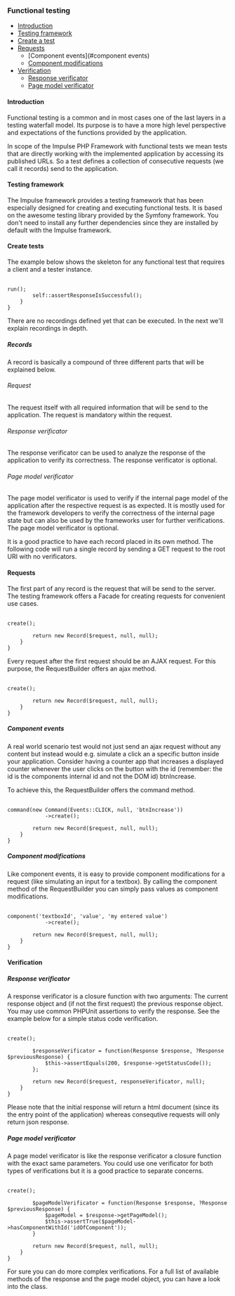 <h3 class="doc-title">Functional testing</h3>

- [Introduction](#introduction)
- [Testing framework](#testing-framework)
- [Create a test](#create-tests)
- [Requests](#requests)
    - [Component events](#component events)
    - [Component modifications](#component-modifications)
- [Verification](#verification)
    - [Response verificator](#response-verificator)
    - [Page model verificator](#page-model-verificator)

<h4><a id="introduction">Introduction</a></h4>
Functional testing is a common and in most cases one of the last layers in a testing waterfall model. Its purpose is to have a more high level perspective and expectations of the functions provided by the application.

In scope of the Impulse PHP Framework with functional tests we mean tests that are directly working with the implemented application by accessing its published URLs. So a test defines a collection of consecutive requests (we call it records) send to the application.

<h4><a id="testing-framework">Testing framework</a></h4>

The Impulse framework provides a testing framework that has been especially designed for creating and executing functional tests. It is based on the awesome testing library provided by the Symfony framework. You don't need to install any further dependencies since they are installed by default with the Impulse framework.

<h4><a id="create-tests">Create tests</a></h4>

The example below shows the skeleton for any functional test that requires a client and a tester instance.

<pre class="imp-code code-white language-php">
	<code class="language-php">
<?php

namespace App\Tests;

use Impulse\ImpulseBundle\Components\UidHelperTrait;
use Impulse\ImpulseBundle\Events\Events;
use Impulse\ImpulseBundle\Tester\Record;
use Impulse\ImpulseBundle\Tester\Request\Command;
use Impulse\ImpulseBundle\Tester\Request\RequestBuilder;
use Impulse\ImpulseBundle\Tester\Response\Response;
use Impulse\ImpulseBundle\Tester\Tester;
use Symfony\Bundle\FrameworkBundle\Test\WebTestCase;

class CounterWebTest extends WebTestCase
{
    public function testCounter()
    {
        $client = static::createClient();
        $tester = new Tester($client);

        // add recordings here

        $tester->run();
        self::assertResponseIsSuccessful();
    }
}</code>
</pre>

There are no recordings defined yet that can be executed. In the next we'll explain recordings in depth.

<h5><a id="records">Records</a></h5>

A record is basically a compound of three different parts that will be explained below.

<h6>Request</h6>
The request itself with all required information that will be send to the application. The request is mandatory within the request.

<h6>Response verificator</h6>
The response verificator can be used to analyze the response of the application to verify its correctness. The response verificator is optional.

<h6>Page model verificator</h6>
The page model verificator is used to verify if the internal page model of the application after the respective request is as expected. It is mostly used for the framework developers to verify the correctness of the internal page state but can also be used by the frameworks user for further verifications. The page model verificator is optional.

It is a good practice to have each record placed in its own method. The following code will run a single record by sending a GET request to the root URI with no verificators.

<h4><a id="requests">Requests</a></h4>
The first part of any record is the request that will be send to the server. The testing framework offers a Facade for creating requests for convenient use cases.

<pre class="imp-code code-white language-php">
	<code class="language-php">
<?php

use Impulse\ImpulseBundle\Tester\Record;
use Impulse\ImpulseBundle\Tester\Request\RequestBuilder;

class CounterWebTest extends WebTestCase
{
    public function initialRequest(): Record
    {
        $request = RequestBuilder::request('GET', '/')
            ->create();
            
        return new Record($request, null, null);
    }
}</code>
</pre>

Every request after the first request should be an AJAX request. For this purpose, the RequestBuilder offers an ajax method.

<pre class="imp-code code-white language-php">
	<code class="language-php">
<?php

use Impulse\ImpulseBundle\Tester\Record;
use Impulse\ImpulseBundle\Tester\Request\RequestBuilder;

class CounterWebTest extends WebTestCase
{
    public function ajaxRequest(): Record
    {
        $request = RequestBuilder::ajax('POST', '/_impulse/event/')
            ->create();
       
        return new Record($request, null, null);
    }
}</code>
</pre>

<h5><a id="component-events">Component events</a></h5>

A real world scenario test would not just send an ajax request without any content but instead would e.g. simulate a click an a specific button inside your application. Consider having a counter app that increases a displayed counter whenever the user clicks on the button with the id (remember: the id is the components internal id and not the DOM id) btnIncrease.

To achieve this, the RequestBuilder offers the <span class="code-hint">command</span> method.

<pre class="imp-code code-white language-php">
	<code class="language-php">
<?php

use Impulse\ImpulseBundle\Events\Events;
use Impulse\ImpulseBundle\Tester\Request\Command;

class CounterWebTest extends WebTestCase
{
    public function ajaxRequest(): Record
    {
        $request = RequestBuilder::ajax('POST', '/_impulse/event/')
            ->command(new Command(Events::CLICK, null, 'btnIncrease'))
            ->create();
       
        return new Record($request, null, null);
    }
}</code>
</pre>

<h5><a id="component-modifications">Component modifications</a></h5>

Like component events, it is easy to provide component modifications for a request (like simulating an input for a textbox). By calling the <span class="code-hint">component</span> method of the <span class="code-hint">RequestBuilder</span> you can simply pass values as component modifications.

<pre class="imp-code code-white language-php">
	<code class="language-php">
<?php

use Impulse\ImpulseBundle\Events\Events;
use Impulse\ImpulseBundle\Tester\Request\Command;

class CounterWebTest extends WebTestCase
{
    public function ajaxRequest(): Record
    {
        $request = RequestBuilder::ajax('POST', '/_impulse/event/')
            ->component('textboxId', 'value', 'my entered value')
            ->create();
       
        return new Record($request, null, null);
    }
}</code>
</pre>

<h4><a id="verification">Verification</a></h4>

<h5><a id="response-verificator">Response verificator</a></h5>
A response verificator is a closure function with two arguments: The current response object and (if not the first request) the previous response object. You may use common PHPUnit assertions to verify the response. See the example below for a simple status code verification.

<pre class="imp-code code-white language-php">
	<code class="language-php">
<?php

class CounterWebTest extends WebTestCase
{
    public function initialRequest(): Record
    {
        $request = RequestBuilder::request('GET', '/')->create();
        
        $responseVerificator = function(Response $response, ?Response $previousResponse) {
            $this->assertEquals(200, $response->getStatusCode());
        };
        
        return new Record($request, responseVerificator, null);
    }
}</code>
</pre>

Please note that the initial response will return a html document (since its the entry point of the application) whereas consequtive requests will only return json response.

<h5><a id="page-model-verificator">Page model verificator</a></h5>
A page model verificator is like the response verificator a closure function with the exact same parameters. You could use one verificator for both types of verifications but it is a good practice to separate concerns.

<pre class="imp-code code-white language-php">
	<code class="language-php">
<?php

namespace App\Tests;

// imports

class CounterWebTest extends WebTestCase
{
    public function initialRequest(): Record
    {
        $request = RequestBuilder::request('GET', '/')->create();
                   
        $pageModelVerificator = function(Response $response, ?Response $previousResponse) {
            $pageModel = $response->getPageModel();
            $this->assertTrue($pageModel->hasComponentWithId('idOfComponent'));
        }
                   
        return new Record($request, null, null);
    }
}</code>
</pre>

For sure you can do more complex verifications. For a full list of available methods of the response and the page model object, you can have a look into the class.
